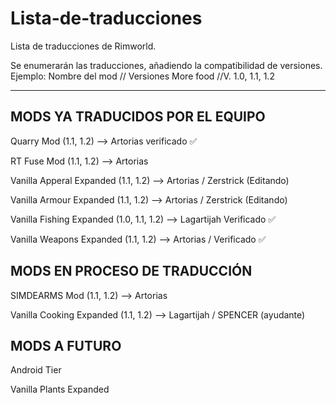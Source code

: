 # Lista-de-traducciones
Lista de traducciones de Rimworld.

Se enumerarán las traducciones, añadiendo la compatibilidad de versiones.
Ejemplo: 
Nombre del mod // Versiones
More food      //V. 1.0, 1.1, 1.2

------------------------------------------------------------------------
## MODS YA TRADUCIDOS POR EL EQUIPO

Quarry Mod                (1.1, 1.2) --> Artorias verificado ✅

RT Fuse Mod               (1.1, 1.2) --> Artorias

Vanilla Apperal Expanded  (1.1, 1.2) --> Artorias / Zerstrick (Editando)

Vanilla Armour Expanded   (1.1, 1.2) --> Artorias / Zerstrick (Editando)

Vanilla Fishing Expanded  (1.0, 1.1, 1.2) --> Lagartijah Verificado ✅

Vanilla Weapons Expanded  (1.1, 1.2) --> Artorias / Verificado ✅

## MODS EN PROCESO DE TRADUCCIÓN

SIMDEARMS Mod             (1.1, 1.2) --> Artorias

Vanilla Cooking Expanded  (1.1, 1.2) --> Lagartijah / SPENCER (ayudante)

## MODS A FUTURO

Android Tier

Vanilla Plants Expanded
